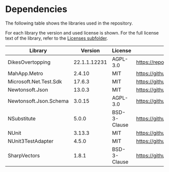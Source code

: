 # Dependencies
The following table shows the libraries used in the repository.

For each library the version and used license is shown. For the full license text of the library, refer to the [Licenses subfolder](Licenses).

| Library                           | Version     | License      | Source                                                                                       |
|-----------------------------------|-------------|--------------|----------------------------------------------------------------------------------------------|
| DikesOvertopping                  | 22.1.1.12231| AGPL-3.0     | https://repos.deltares.nl/repos/FailureMechanisms/FailureMechanisms/DikesOvertopping/trunk/  |
| MahApp.Metro                      | 2.4.10      | MIT          | https://github.com/MahApps/MahApps.Metro                                                     |
| Microsoft.Net.Test.Sdk            | 17.6.3      | MIT          | https://github.com/microsoft/vstest                                                          |
| Newtonsoft.Json                   | 13.0.3      | MIT          | https://github.com/JamesNK/Newtonsoft.Json                                                   |
| Newtonsoft.Json.Schema            | 3.0.15      | AGPL-3.0     | https://github.com/JamesNK/Newtonsoft.Json.Schema                                            |
| NSubstitute                       | 5.0.0       | BSD-3-Clause | https://github.com/nsubstitute/NSubstitute                                                   |
| NUnit                             | 3.13.3      | MIT          | https://github.com/nunit/nunit                                                               |
| NUnit3TestAdapter                 | 4.5.0       | MIT          | https://github.com/nunit/nunit3-vs-adapter                                                   |
| SharpVectors                      | 1.8.1       | BSD-3-Clause | https://github.com/ElinamLLC/SharpVectors                                                    |